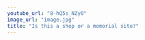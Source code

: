 ```yaml
---
youtube_url: "8-hQ5s_NZy0"
image_url: "image.jpg"
title: "Is this a shop or a memorial site?"
---
```

